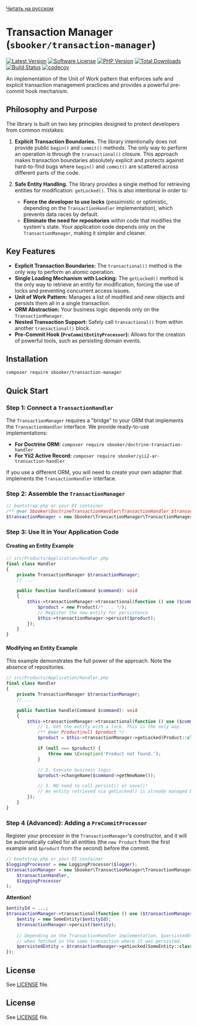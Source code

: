 [Читать на русском](README.md)

# Transaction Manager (`sbooker/transaction-manager`)

[![Latest Version][badge-release]][release]
[![Software License][badge-license]][license]
[![PHP Version][badge-php]][php]
[![Total Downloads][badge-downloads]][downloads]
[![Build Status](https://travis-ci.org/sbooker/transaction-manager.svg?branch=2.x.x)](https://travis-ci.org/sbooker/transaction-manager)
[![codecov](https://codecov.io/gh/sbooker/transaction-manager/branch/2.x.x/graph/badge.svg?token=3uCI9t0M2Q)](https://codecov.io/gh/sbooker/transaction-manager)

An implementation of the Unit of Work pattern that enforces safe and explicit transaction management practices and provides a powerful pre-commit hook mechanism.

## Philosophy and Purpose

The library is built on two key principles designed to protect developers from common mistakes:

1.  **Explicit Transaction Boundaries.** The library intentionally does not provide public `begin()` and `commit()` methods. The only way to perform an operation is through the `transactional()` closure. This approach makes transaction boundaries absolutely explicit and protects against hard-to-find bugs where `begin()` and `commit()` are scattered across different parts of the code.

2.  **Safe Entity Handling.** The library provides a single method for retrieving entities for modification: `getLocked()`. This is also intentional in order to:
    *   **Force the developer to use locks** (pessimistic or optimistic, depending on the `TransactionHandler` implementation), which prevents data races by default.
    *   **Eliminate the need for repositories** within code that modifies the system's state. Your application code depends only on the `TransactionManager`, making it simpler and cleaner.

## Key Features

*   **Explicit Transaction Boundaries:** The `transactional()` method is the only way to perform an atomic operation.
*   **Single Loading Mechanism with Locking:** The `getLocked()` method is the only way to retrieve an entity for modification, forcing the use of locks and preventing concurrent access issues.
*   **Unit of Work Pattern:** Manages a list of modified and new objects and persists them all in a single transaction.
*   **ORM Abstraction:** Your business logic depends only on the `TransactionManager`.
*   **Nested Transaction Support:** Safely call `transactional()` from within another `transactional()` block.
*   **Pre-Commit Hook (`PreCommitEntityProcessor`):** Allows for the creation of powerful tools, such as persisting domain events.

## Installation

```bash
composer require sbooker/transaction-manager
```

## Quick Start

### Step 1: Connect a `TransactionHandler`

The `TransactionManager` requires a "bridge" to your ORM that implements the `TransactionHandler` interface. We provide ready-to-use implementations:

*   **For Doctrine ORM:** `composer require sbooker/doctrine-transaction-handler`
*   **For Yii2 Active Record:** `composer require sbooker/yii2-ar-transaction-handler`

If you use a different ORM, you will need to create your own adapter that implements the `TransactionHandler` interface.

### Step 2: Assemble the `TransactionManager`

```php
// bootstrap.php or your DI container
/** @var Sbooker\DoctrineTransactionHandler\TransactionHandler $transactionHandler */
$transactionManager = new Sbooker\TransactionManager\TransactionManager($transactionHandler);
```

### Step 3: Use It in Your Application Code

#### Creating an Entity Example

```php
// src/Products/Application/Handler.php
final class Handler
{
    private TransactionManager $transactionManager;
    // ...

    public function handle(Command $command): void
    {
        $this->transactionManager->transactional(function () use ($command): void {
            $product = new Product(/* ... */);
            // Register the new entity for persistence
            $this->transactionManager->persist($product);
        });
    }
}
```

#### Modifying an Entity Example

This example demonstrates the full power of the approach. Note the absence of repositories.

```php
// src/Products/Application/Handler.php
final class Handler
{
    private TransactionManager $transactionManager;
    // ...

    public function handle(Command $command): void
    {
        $this->transactionManager->transactional(function () use ($command): void {
            // 1. Get the entity with a lock. This is the only way.
            /** @var Product|null $product */
            $product = $this->transactionManager->getLocked(Product::class, $command->getProductId());

            if (null === $product) {
                throw new \Exception('Product not found.');
            }

            // 2. Execute business logic
            $product->changeName($command->getNewName());

            // 3. NO need to call persist() or save()!
            // An entity retrieved via getLocked() is already managed by the Unit of Work.
        });
    }
}
```

### Step 4 (Advanced): Adding a `PreCommitProcessor`

Register your processor in the `TransactionManager`'s constructor, and it will be automatically called for all entities (the `new Product` from the first example and `$product` from the second) before the commit.

```php
// bootstrap.php or your DI container
$loggingProcessor = new LoggingProcessor($logger);
$transactionManager = new Sbooker\TransactionManager\TransactionManager(
    $transactionHandler,
    $loggingProcessor
);
```

**Attention!**
```php
$entityId = ...;
$transactionManager->transactional(function () use ($transactionManager, $entityId) {
    $entity = new SomeEntity($entityId);
    $transactionManager->persist($entity);
    
    // Depending on the TransactionHandler implementation, $persistedEntity may be null
    // when fetched in the same transaction where it was persisted.
    $persistedEntity = $transactionManager->getLocked(SomeEntity::class, $entityId);    
});
```   

## License
See [LICENSE][license] file.

[badge-release]: https://img.shields.io/packagist/v/sbooker/transaction-manager.svg?style=flat-square
[badge-license]: https://img.shields.io/badge/license-MIT-brightgreen.svg?style=flat-square
[badge-php]: https://img.shields.io/packagist/php-v/sbooker/transaction-manager.svg?style=flat-square
[badge-downloads]: https://img.shields.io/packagist/dt/sbooker/transaction-manager.svg?style=flat-square

[release]: https://packagist.org/packages/sbooker/transaction-manager
[license]: https://github.com/sbooker/transaction-manager/blob/master/LICENSE
[php]: https://php.net
[downloads]: https://packagist.org/packages/sbooker/transaction-manager


## License
See [LICENSE][license] file.

[badge-release]: https://img.shields.io/packagist/v/sbooker/transaction-manager.svg?style=flat-square
[badge-license]: https://img.shields.io/badge/license-MIT-brightgreen.svg?style=flat-square
[badge-php]: https://img.shields.io/packagist/php-v/sbooker/transaction-manager.svg?style=flat-square
[badge-downloads]: https://img.shields.io/packagist/dt/sbooker/transaction-manager.svg?style=flat-square

[release]: https://img.shields.io/packagist/v/sbooker/transaction-manager
[license]: https://github.com/sbooker/transaction-manager/blob/master/LICENSE
[php]: https://php.net
[downloads]: https://packagist.org/packages/sbooker/transaction-manager